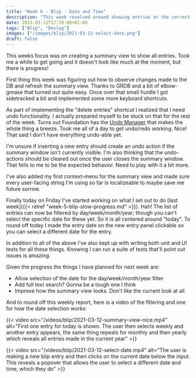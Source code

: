 ```yaml
---
title: "Week 6 - Blip - Date and Time"
description: "This week revolved around showing entries at the correct date and time"
date: 2021-03-12T17:39:00+01:00
tags: ["Blip", "Devlog"]
images: ["/images/blip/2021-03-12-select-date.png"]
draft: false
---
```


This weeks focus was on creating a summary view to show all entries. Took me a while to get going and it doesn't look like much at the moment, but there is progress!<!--more-->

First thing this week was figuring out how to observe changes made to the DB and refresh the summary view. Thanks to GRDB and a bit of elbow-grease that turned out quite easy. Once over that small hurdle I got sidetracked a bit and implemented some more keyboard shortcuts.

As part of implementing the "delete entries" shortcut I realized that I need undo functionality. I actually prepared myself to be stuck on that for the rest of the week. Turns out Foundation has the [Undo Manager](https://developer.apple.com/documentation/foundation/undomanager) that makes the whole thing a breeze. Took me all of a day to get undo/redo working. Nice! That said I don't have everything undo-able yet.

I'm unsure if inserting a new entry should create an undo action if the summary window isn't currently visible. I'm also thinking that the undo-actions should be cleared out once the user closes the summary window. That fells to me to be the expected behavior. Need to play with it a bit more.

I've also added my first context-menu for the summary view and made sure every user-facing string I'm using so far is localizeable to maybe save me future sorrow.

Finally today on Friday I've started working on what I set out to do [last week]({{< relref "week-5-blip-slow-progress.md" >}}). Hah! The list of entries can now be filtered by day/week/month/year; though you can't select the specific date for these yet. So it is all centered around "today". To round off today I made the entry date on the new entry panel clickable so you can select a different date for the entry.

In addition to all of the above I've also kept up with writing both unit and UI tests for all these things. Knowing I can run a suite of tests that'll point out issues is amazing.

Given the progress the things I have planned for next week are:

- Allow selection of the date for the day/week/month/year filter
- Add full text search? Gonna be a tough one I think
- Improve how the summary view looks. Don't like the current look at all

And to round off this weekly report, here is a video of the filtering and one for how the date selection works:

{{< video src="/videos/blip/2021-03-12-summary-view-nice.mp4" alt="First one entry for today is shown. The user then selects weekly and another entry appears, the same thing repeats for monthly and then yearly which reveals all entries made in the current year" >}}

{{< video src="/videos/blip/2021-03-12-select-date.mp4" alt="The user is making a new blip entry and then clicks on the current date below the input. This reveals a popover that allows the user to select a different date and time, which they do" >}}

